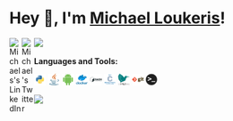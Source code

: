 # Hey 👋, I'm [Michael Loukeris](https://www.linkedin.com/in/mloukeris/)!

<a href="https://www.linkedin.com/in/mloukeris/">
<img align="left" alt="Michaels's LinkedIn" width="22px" src="https://cdn.jsdelivr.net/npm/simple-icons@v3/icons/linkedin.svg" />
</a>
<a href="https://twitter.com/mi_louk">
<img align="left" alt="Michael's Twitter" width="22px" src="https://cdn.jsdelivr.net/npm/simple-icons@v3/icons/twitter.svg" />
</a>

![](https://komarev.com/ghpvc/?username=milouk)

**Languages and Tools:**

<code><img height="21" src="https://raw.githubusercontent.com/github/explore/80688e429a7d4ef2fca1e82350fe8e3517d3494d/topics/python/python.png"></code>
<code><img height="21" src="https://raw.githubusercontent.com/github/explore/80688e429a7d4ef2fca1e82350fe8e3517d3494d/topics/java/java.png"></code>
<code><img height="21" src="https://raw.githubusercontent.com/github/explore/80688e429a7d4ef2fca1e82350fe8e3517d3494d/topics/android/android.png"></code>
<code><img height="21" src="https://raw.githubusercontent.com/github/explore/80688e429a7d4ef2fca1e82350fe8e3517d3494d/topics/docker/docker.png"></code>
<code><img height="21" src="https://raw.githubusercontent.com/github/explore/80688e429a7d4ef2fca1e82350fe8e3517d3494d/topics/bash/bash.png"></code>
<code><img height="21" src="https://raw.githubusercontent.com/github/explore/80688e429a7d4ef2fca1e82350fe8e3517d3494d/topics/c/c.png"></code>
<code><img height="21" src="https://raw.githubusercontent.com/github/explore/80688e429a7d4ef2fca1e82350fe8e3517d3494d/topics/latex/latex.png"></code>
<code><img height="21" src="https://raw.githubusercontent.com/github/explore/80688e429a7d4ef2fca1e82350fe8e3517d3494d/topics/git/git.png"></code>
<code><img height="21" src="https://raw.githubusercontent.com/github/explore/80688e429a7d4ef2fca1e82350fe8e3517d3494d/topics/terminal/terminal.png"></code>

![](https://github-readme-stats.vercel.app/api?username=milouk&show_icons=true&theme=dark)
